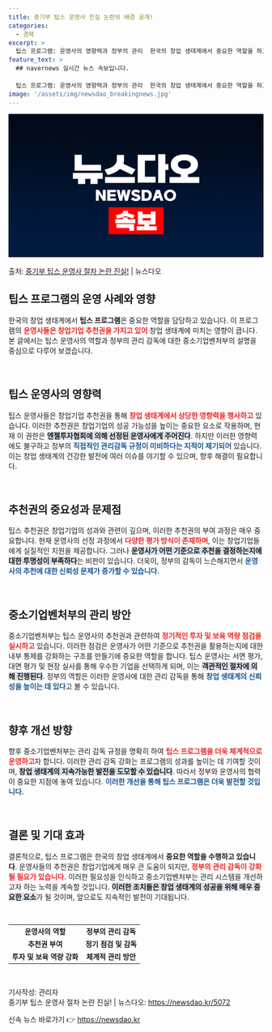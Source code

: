 ```yaml
---
title: 중기부 팁스 운영사 진실 논란의 배경 공개!
categories:
  - 경제
excerpt: >
  팁스 프로그램: 운영사의 영향력과 정부의 관리  한국의 창업 생태계에서 중요한 역할을 하고 있는 팁스 프로그…
feature_text: >
  ## navernews 실시간 뉴스 속보입니다.

  팁스 프로그램: 운영사의 영향력과 정부의 관리  한국의 창업 생태계에서 중요한 역할을 하고 있는 팁스 프로그…
image: '/assets/img/newsdao_breakingnews.jpg'
---
```


![뉴스다오 속보](/assets/img/newsdao_breakingnews.jpg)

<p>출처: <a href="https://newsdao.kr/5072" rel="dofollow">중기부 팁스 운영사 절차 논란 진실!</a> | 뉴스다오</p>

<h2 data-ke-size="size26">팁스 프로그램의 운영 사례와 영향</h2>

한국의 창업 생태계에서 <b>팁스 프로그램</b>은 중요한 역할을 담당하고 있습니다. 이 프로그램의 <b><span style="color: #ee2323;">운영사들은 창업기업 추천권을 가지고 있어</span></b> 창업 생태계에 미치는 영향이 큽니다. 본 글에서는 팁스 운영사의 역할과 정부의 관리 감독에 대한 중소기업벤처부의 설명을 중심으로 다루어 보겠습니다.

<p data-ke-size="size16">&nbsp;</p>

<h2 data-ke-size="size26">팁스 운영사의 영향력</h2>

팁스 운영사들은 창업기업 추천권을 통해 <b><span style="color: #ee2323;">창업 생태계에서 상당한 영향력을 행사하고</span></b> 있습니다. 이러한 추천권은 창업기업의 성공 가능성을 높이는 중요한 요소로 작용하며, 현재 이 권한은 <b><span style="background-color: #21538527;">엔젤투자협회에 의해 선정된 운영사에게 주어진다</span></b>. 하지만 이러한 영향력에도 불구하고 정부의 <b><span style="color: #1a5490;">직접적인 관리감독 규정이 미비하다는 지적이 제기되어</span></b> 있습니다. 이는 창업 생태계의 건강한 발전에 여러 이슈를 야기할 수 있으며, 향후 해결이 필요합니다.

<p data-ke-size="size16">&nbsp;</p>

<h2 data-ke-size="size26">추천권의 중요성과 문제점</h2>

팁스 추천권은 창업기업의 성과와 관련이 깊으며, 이러한 추천권의 부여 과정은 매우 중요합니다. 현재 운영사의 선정 과정에서 <b><span style="color: #ee2323;">다양한 평가 방식이 존재하며</span></b>, 이는 창업기업들에게 실질적인 지원을 제공합니다. 그러나 <b><span style="background-color: #21538527;">운영사가 어떤 기준으로 추천을 결정하는지에 대한 투명성이 부족하다</span></b>는 비판이 있습니다. 더욱이, 정부의 감독이 느슨해지면서 <b><span style="color: #1a5490;">운영사의 추천에 대한 신뢰성 문제가 증가할 수 있습니다.</span></b>

<p data-ke-size="size16">&nbsp;</p>

<h2 data-ke-size="size26">중소기업벤처부의 관리 방안</h2>

중소기업벤처부는 팁스 운영사의 추천권과 관련하여 <b><span style="color: #ee2323;">정기적인 투자 및 보육 역량 점검을 실시하고</span></b> 있습니다. 이러한 점검은 운영사가 어떤 기준으로 추천권을 활용하는지에 대한 내부 통제를 강화하는 구조를 만들기에 중요한 역할을 합니다. 팁스 운영사는 서면 평가, 대면 평가 및 현장 실사를 통해 우수한 기업을 선택하게 되며, 이는 <b><span style="background-color: #21538527;">객관적인 절차에 의해 진행된다</span></b>. 정부의 역할은 이러한 운영사에 대한 관리 감독을 통해 <b><span style="color: #1a5490;">창업 생태계의 신뢰성을 높이는 데 있다</span></b>고 볼 수 있습니다.

<p data-ke-size="size16">&nbsp;</p>

<h2 data-ke-size="size26">향후 개선 방향</h2>

향후 중소기업벤처부는 관리 감독 규정을 명확히 하여 <b><span style="color: #ee2323;">팁스 프로그램을 더욱 체계적으로 운영하고</span></b>자 합니다. 이러한 관리 감독 강화는 프로그램의 성과를 높이는 데 기여할 것이며, <b><span style="background-color: #21538527;">창업 생태계의 지속가능한 발전을 도모할 수 있습니다</span></b>. 따라서 정부와 운영사의 협력이 중요한 지점에 놓여 있습니다. <b><span style="color: #1a5490;">이러한 개선을 통해 팁스 프로그램은 더욱 발전할 것입니다.</span></b>

<p data-ke-size="size16">&nbsp;</p>

<h2 data-ke-size="size26">결론 및 기대 효과</h2>

결론적으로, 팁스 프로그램은 한국의 창업 생태계에서 <b>중요한 역할을 수행하고 있습니다</b>. 운영사들의 추천권은 창업기업에게 매우 큰 도움이 되지만, <b><span style="color: #ee2323;">정부의 관리 감독이 강화될 필요가 있습니다.</span></b> 이러한 필요성을 인식하고 중소기업벤처부는 관리 시스템을 개선하고자 하는 노력을 계속할 것입니다. <b><span style="background-color: #21538527;">이러한 조치들은 창업 생태계의 성공을 위해 매우 중요한 요소</span></b>가 될 것이며, 앞으로도 지속적인 발전이 기대됩니다.

<p data-ke-size="size16">&nbsp;</p>

<table style="width: 100%; text-align: center;">
    <tr>
        <td style="text-align: center; height: 17px;"><b>운영사의 역할</b></td>
        <td style="text-align: center; height: 17px;"><b>정부의 관리 감독</b></td>
    </tr>
    <tr>
        <td style="text-align: center; height: 17px;"><b>추천권 부여</b></td>
        <td style="text-align: center; height: 17px;"><b>정기 점검 및 감독</b></td>
    </tr>
    <tr>
        <td style="text-align: center; height: 17px;"><b>투자 및 보육 역량 강화</b></td>
        <td style="text-align: center; height: 17px;"><b>체계적 관리 방안</b></td>
    </tr>
</table>

<p data-ke-size="size16">&nbsp;</p>

<p data-ke-size="size16">기사작성: 관리자 <br>중기부 팁스 운영사 절차 논란 진실! | 뉴스다오: <a href="https://newsdao.kr/5072">https://newsdao.kr/5072</a></p> 

신속 뉴스 바로가기 👉 <a href="https://newsdao.kr" rel="dofollow">https://newsdao.kr</a>


